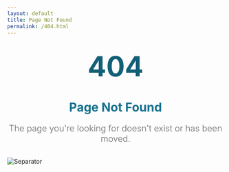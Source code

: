 ```yaml
---
layout: default
title: Page Not Found
permalink: /404.html
---
```


<style>
.error-section {
  margin: 2rem 0;
  text-align: center;
}

.error-section h1 {
  margin-bottom: 1rem;
  color: #16718d;
}

.error-code {
  font-size: 4rem;
  font-weight: bold;
  color: #135f77;
  margin-bottom: 1rem;
}

.error-message {
  font-size: 1.25rem;
  font-weight: 300;
  margin-bottom: 2rem;
  color: #666;
}
</style>

<div class="error-section">
  <div class="error-code">404</div>
  <h1>Page Not Found</h1>
  <p class="error-message">
    The page you're looking for doesn't exist or has been moved.
  </p>
</div>

<img src="{{ site.baseurl }}/assets/img/separator.png" alt="Separator" class="separator">
